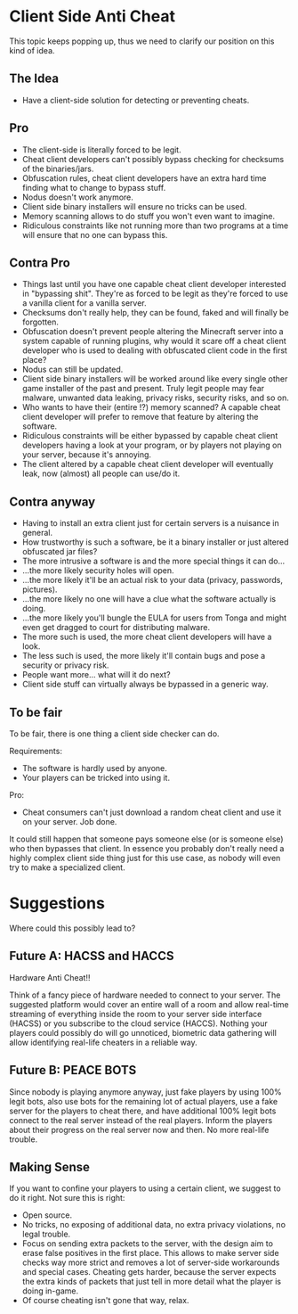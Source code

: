 # Client Side Anti Cheat
This topic keeps popping up, thus we need to clarify our position on this kind of idea.

## The Idea

* Have a client-side solution for detecting or preventing cheats.

## Pro

* The client-side is literally forced to be legit.
* Cheat client developers can't possibly bypass checking for checksums of the binaries/jars.
* Obfuscation rules, cheat client developers have an extra hard time finding what to change to bypass stuff.
* Nodus doesn't work anymore.
* Client side binary installers will ensure no tricks can be used.
* Memory scanning allows to do stuff you won't even want to imagine.
* Ridiculous constraints like not running more than two programs at a time will ensure that no one can bypass this.

## Contra Pro

* Things last until you have one capable cheat client developer interested in "bypassing shit". They're as forced to be legit as they're forced to use a vanilla client for a vanilla server.
* Checksums don't really help, they can be found, faked and will finally be forgotten.
* Obfuscation doesn't prevent people altering the Minecraft server into a system capable of running plugins, why would it scare off a cheat client developer who is used to dealing with obfuscated client code in the first place?
* Nodus can still be updated.
* Client side binary installers will be worked around like every single other game installer of the past and present. Truly legit people may fear malware, unwanted data leaking, privacy risks, security risks, and so on.
* Who wants to have their (entire !?) memory scanned? A capable cheat client developer will prefer to remove that feature by altering the software.
* Ridiculous constraints will be either bypassed by capable cheat client developers having a look at your program, or by players not playing on your server, because it's annoying.
* The client altered by a capable cheat client developer will eventually leak, now (almost) all people can use/do it.

## Contra anyway

* Having to install an extra client just for certain servers is a nuisance in general.
* How trustworthy is such a software, be it a binary installer or just altered obfuscated jar files?
* The more intrusive a software is and the more special things it can do...
 * ...the more likely security holes will open.
 * ...the more likely it'll be an actual risk to your data (privacy, passwords, pictures).
 * ...the more likely no one will have a clue what the software actually is doing.
 * ...the more likely you'll bungle the EULA for users from Tonga and might even get dragged to court for distributing malware.
* The more such is used, the more cheat client developers will have a look.
* The less such is used, the more likely it'll contain bugs and pose a security or privacy risk.
* People want more... what will it do next?
* Client side stuff can virtually always be bypassed in a generic way.

## To be fair

To be fair, there is one thing a client side checker can do.

Requirements:
* The software is hardly used by anyone.
* Your players can be tricked into using it.

Pro:
* Cheat consumers can't just download a random cheat client and use it on your server. Job done.

It could still happen that someone pays someone else (or is someone else) who then bypasses that client. In essence you probably don't really need a highly complex client side thing just for this use case, as nobody will even try to make a specialized client.

# Suggestions

Where could this possibly lead to?

## Future A: HACSS and HACCS

Hardware Anti Cheat!!

Think of a fancy piece of hardware needed to connect to your server. The suggested platform would cover an entire wall of a room and allow real-time streaming of everything inside the room to your server side interface (HACSS) or you subscribe to the cloud service (HACCS). Nothing your players could possibly do will go unnoticed, biometric data gathering will allow identifying real-life cheaters in a reliable way.

## Future B: PEACE BOTS

Since nobody is playing anymore anyway, just fake players by using 100% legit bots, also use bots for the remaining lot of actual players, use a fake server for the players to cheat there, and have additional 100% legit bots connect to the real server instead of the real players. Inform the players about their progress on the real server now and then. No more real-life trouble.

## Making Sense

If you want to confine your players to using a certain client, we suggest to do it right. Not sure this is right:
* Open source.
* No tricks, no exposing of additional data, no extra privacy violations, no legal trouble.
* Focus on sending extra packets to the server, with the design aim to erase false positives in the first place. This allows to make server side checks way more strict and removes a lot of server-side workarounds and special cases. Cheating gets harder, because the server expects the extra kinds of packets that just tell in more detail what the player is doing in-game.
* Of course cheating isn't gone that way, relax.
